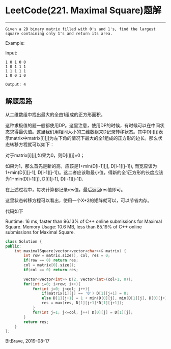 # LeetCode(221. Maximal Square)题解
------
    Given a 2D binary matrix filled with 0's and 1's, find the largest square containing only 1's and return its area.

Example:

Input: 

    1 0 1 0 0
    1 0 1 1 1
    1 1 1 1 1
    1 0 0 1 0

    Output: 4

## 解题思路
从二维数组中找出最大的全由1组成的正方形面积。

这种求极值的题一般都使用DP。这里注意，使用DP的时候，有时候可以在中间状态求得最优值。这里我们用相同大小的二维数组来D记录转移状态。其中D[i][j]表示matrix中matrix[i][j]为左下角的情况下最大的全1组成的正方形的边长。那么状态转移方程就可以如下：

对于matrix[i][j],如果为0，则D[i][j]=0；

如果为1，那么首先是新的高，应该是1+min(D[i-1][j], D[i-1][j-1]), 而宽应该为1+min(D[i][j-1], D[i-1][j-1])。这二者应该取最小值，得新的全1正方形的长度应该为1+min(D[i-1][j], D[i][j-1], D[i-1][j-1]).

在上述过程中，每次计算都记录res值，最后返回res值即可。

这里状态转移方程可以看出，使用一个X*2的矩阵就可以，可以节省内存。

代码如下

Runtime: 16 ms, faster than 96.13% of C++ online submissions for Maximal Square.
Memory Usage: 10.6 MB, less than 85.19% of C++ online submissions for Maximal Square.

```C++
class Solution {
public:
    int maximalSquare(vector<vector<char>>& matrix) {
        int row = matrix.size(), col, res = 0;
        if(row == 0) return res;
        col = matrix[0].size();
        if(col == 0) return res;
        
        vector<vector<int>> D(2, vector<int>(col+1, 0));
        for(int i=0; i<row; i++){
            for(int j=0; j<col; j++){
                if(matrix[i][j] == '0') D[1][j+1] = 0;
                else D[1][j+1] = 1 + min(D[0][j], min(D[1][j], D[0][j+1]));
                res = max(res, D[1][j+1]*D[1][j+1]);
            }
            for(int j=1; j<=col; j++) D[0][j] = D[1][j];
        }
        return res;
    }
};
```

BitBrave, 2019-08-17